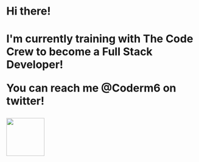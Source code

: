 <h1> Hi there! <h1>
<p>I'm currently training with The Code Crew to become a Full Stack Developer!</p>
  <p>You can reach me @Coderm6 on twitter!</p>
<img align="left" width="100" height="100" src="https://media.giphy.com/media/rgzOwma0qMbM3x7Fqi/giphy-downsized.gif">
